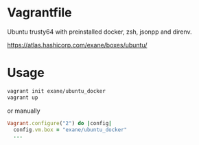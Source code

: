 # Vagrantfile
Ubuntu trusty64 with preinstalled docker, zsh, jsonpp and direnv.

https://atlas.hashicorp.com/exane/boxes/ubuntu/

# Usage
```sh
vagrant init exane/ubuntu_docker
vagrant up
```

or manually

```ruby
Vagrant.configure("2") do |config|
  config.vm.box = "exane/ubuntu_docker"
  ...
```
